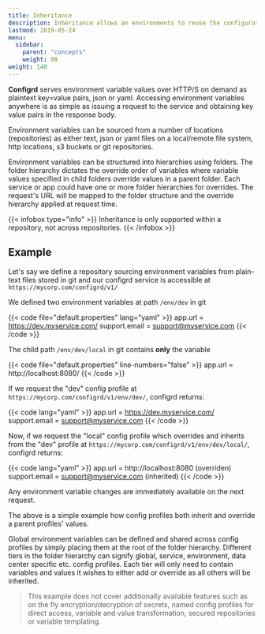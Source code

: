 ```yaml
---
title: Inheritance
description: Inheritance allows an environments to reuse the configuration of another environment while still defining its own values.
lastmod: 2019-05-24
menu:
  sidebar:
    parent: "concepts"
    weight: 08
weight: 140
---
```


**Configrd** serves environment variable values over HTTP/S on demand as plaintext key=value pairs, json or yaml. Accessing environment variables anywhere is as simple as issuing a request to the service and obtaining key value pairs in the response body.

Environment variables can be sourced from a number of locations \(repositories\) as either text, json or yaml files on a local/remote file system, http locations, s3 buckets or git repositories. 

Environment variables can be structured into hierarchies using folders. The folder hierarchy dictates the override order of variables where variable values specified in child folders override values in a parent folder. Each service or app could have one or more folder hierarchies for overrides. The request's URL will be mapped to the folder structure and the override hierarchy applied at request time.

{{< infobox type="info" >}}
Inheritance is only supported within a repository, not across repositories.
{{< /infobox >}}

## Example

Let's say we define a repository sourcing environment variables from plain-text files stored in git and our configrd service is accessible at `https://mycorp.com/configrd/v1/`

We defined two environment variables at path `/env/dev` in git

{{< code file="default.properties" lang="yaml" >}}
app.url = https://dev.myservice.com/
support.email = support@myservice.com
{{< /code >}}

The child path `/env/dev/local` in git contains **only** the variable

{{< code file="default.properties" line-numbers="false" >}}
app.url = http://localhost:8080/
{{< /code >}}

If we request the "dev" config profile at `https://mycorp.com/configrd/v1/env/dev/`, configrd returns:

{{< code lang="yaml" >}}
app.url = https://dev.myservice.com/
support.email = support@myservice.com
{{< /code >}}

Now, if we request the "local" config profile which overrides and inherits from the "dev" profile at `https://mycorp.com/configrd/v1/env/dev/local/`, configrd returns:

{{< code lang="yaml" >}}
app.url = http://localhost:8080 (overriden)
support.email = support@myservice.com (inherited)
{{< /code >}}


Any environment variable changes are immediately available on the next request.

The above is a simple example how config profiles both inherit and override a parent profiles' values. 

Global environment variables can be defined and shared across config profiles by simply placing them at the root of the folder hierarchy. Different tiers in the folder hierarchy can signify global, service, environment, data center specific etc. config profiles. Each tier will only need to contain variables and values it wishes to either add or override as all others will be inherited.


>This example does not cover additionally available features such as on the fly encryption/decryption of secrets, named config profiles for direct access, variable and value transformation, secured repositories or variable templating.

